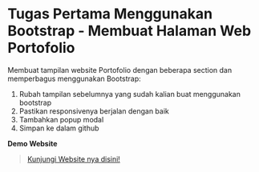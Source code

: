 # Tugas Pertama Menggunakan Bootstrap - Membuat Halaman Web Portofolio

Membuat tampilan website Portofolio dengan beberapa section dan memperbagus menggunakan Bootstrap:

1. Rubah tampilan sebelumnya yang sudah kalian buat menggunakan bootstrap <br>
2. Pastikan responsivenya berjalan dengan baik <br>
3. Tambahkan popup modal <br>
4. Simpan ke dalam github <br>

**Demo Website**

> [Kunjungi Website nya disini!](https://mdafaadiwinata.github.io/tugas-bootstrap1/)
